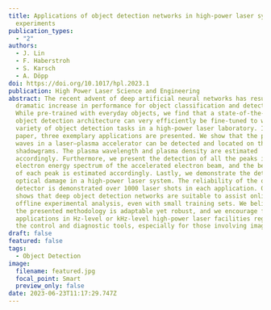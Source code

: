 ```yaml
---
title: Applications of object detection networks in high-power laser systems and
  experiments
publication_types:
  - "2"
authors:
  - J. Lin
  - F. Haberstroh
  - S. Karsch
  - A. Döpp
doi: https://doi.org/10.1017/hpl.2023.1
publication: High Power Laser Science and Engineering
abstract: The recent advent of deep artificial neural networks has resulted in a
  dramatic increase in performance for object classification and detection.
  While pre-trained with everyday objects, we find that a state-of-the-art
  object detection architecture can very efficiently be fine-tuned to work on a
  variety of object detection tasks in a high-power laser laboratory. In this
  paper, three exemplary applications are presented. We show that the plasma
  waves in a laser–plasma accelerator can be detected and located on the optical
  shadowgrams. The plasma wavelength and plasma density are estimated
  accordingly. Furthermore, we present the detection of all the peaks in an
  electron energy spectrum of the accelerated electron beam, and the beam charge
  of each peak is estimated accordingly. Lastly, we demonstrate the detection of
  optical damage in a high-power laser system. The reliability of the object
  detector is demonstrated over 1000 laser shots in each application. Our study
  shows that deep object detection networks are suitable to assist online and
  offline experimental analysis, even with small training sets. We believe that
  the presented methodology is adaptable yet robust, and we encourage further
  applications in Hz-level or kHz-level high-power laser facilities regarding
  the control and diagnostic tools, especially for those involving image data.
draft: false
featured: false
tags:
  - Object Detection
image:
  filename: featured.jpg
  focal_point: Smart
  preview_only: false
date: 2023-06-23T11:17:29.747Z
---
```

